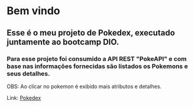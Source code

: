 # Bem vindo

## Esse é o meu projeto de Pokedex, executado juntamente ao bootcamp DIO.

### Para esse projeto foi consumido a API REST "PokeAPI" e com base nas informações fornecidas são listados os Pokemons e seus detalhes.

OBS: Ao clicar no pokemon é exibido mais atributos e detalhes.

Link: [Pokedex](https://josias1254.github.io/dio-Projeto-Pokedex/)
